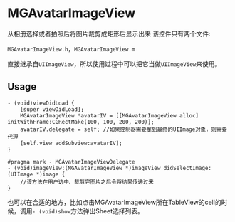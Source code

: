 # MGAvatarImageView
从相册选择或者拍照后将图片裁剪成矩形后显示出来
该控件只有两个文件:

`MGAvatarImageView.h`，`MGAvatarImageView.m`

直接继承自`UIImageView`，所以使用过程中可以把它当做`UIImageView`来使用。
## Usage

```
- (void)viewDidLoad {
    [super viewDidLoad];
    MGAvatarImageView *avatarIV = [[MGAvatarImageView alloc] initWithFrame:CGRectMake(100, 100, 200, 200)];
    avatarIV.delegate = self; //如果控制器需要拿到最终的UIImage对象，则需要代理
    [self.view addSubview:avatarIV];
}

#pragma mark - MGAvatarImageViewDelegate
- (void)imageView:(MGAvatarImageView *)imageView didSelectImage:(UIImage *)image {
    //该方法在用户选中、裁剪完图片之后会将结果传递过来
}
```
也可以在合适的地方，比如点击MGAvatarImageView所在TableView的cell的时候，调用`- (void)show`方法弹出Sheet选择列表。

